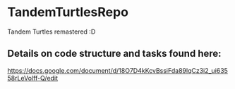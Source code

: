 # TandemTurtlesRepo
 Tandem Turtles remastered :D  <br />
 
 
## Details on code structure and tasks found here:
https://docs.google.com/document/d/18O7D4kKcvBssiFda89lqCz3i2_ui63558rLeVolff-Q/edit 
